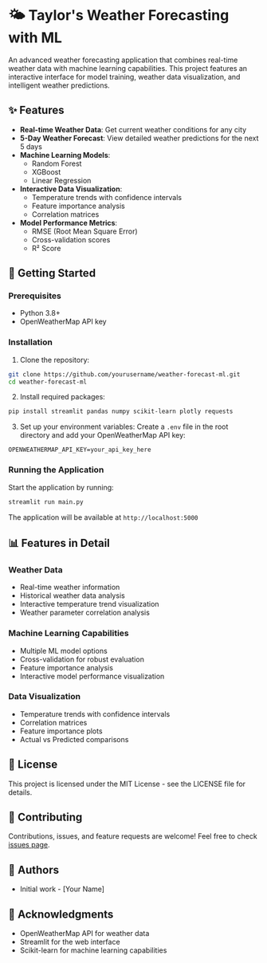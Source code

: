 # 🌤️ Taylor's Weather Forecasting with ML

An advanced weather forecasting application that combines real-time weather data with machine learning capabilities. This project features an interactive interface for model training, weather data visualization, and intelligent weather predictions.

## ✨ Features

- **Real-time Weather Data**: Get current weather conditions for any city
- **5-Day Weather Forecast**: View detailed weather predictions for the next 5 days
- **Machine Learning Models**:
  - Random Forest
  - XGBoost
  - Linear Regression
- **Interactive Data Visualization**:
  - Temperature trends with confidence intervals
  - Feature importance analysis
  - Correlation matrices
- **Model Performance Metrics**:
  - RMSE (Root Mean Square Error)
  - Cross-validation scores
  - R² Score

## 🚀 Getting Started

### Prerequisites

- Python 3.8+
- OpenWeatherMap API key

### Installation

1. Clone the repository:
```bash
git clone https://github.com/yourusername/weather-forecast-ml.git
cd weather-forecast-ml
```

2. Install required packages:
```bash
pip install streamlit pandas numpy scikit-learn plotly requests
```

3. Set up your environment variables:
Create a `.env` file in the root directory and add your OpenWeatherMap API key:
```
OPENWEATHERMAP_API_KEY=your_api_key_here
```

### Running the Application

Start the application by running:
```bash
streamlit run main.py
```

The application will be available at `http://localhost:5000`

## 📊 Features in Detail

### Weather Data
- Real-time weather information
- Historical weather data analysis
- Interactive temperature trend visualization
- Weather parameter correlation analysis

### Machine Learning Capabilities
- Multiple ML model options
- Cross-validation for robust evaluation
- Feature importance analysis
- Interactive model performance visualization

### Data Visualization
- Temperature trends with confidence intervals
- Correlation matrices
- Feature importance plots
- Actual vs Predicted comparisons

## 📝 License

This project is licensed under the MIT License - see the LICENSE file for details.

## 🤝 Contributing

Contributions, issues, and feature requests are welcome! Feel free to check [issues page](https://github.com/yourusername/weather-forecast-ml/issues).

## 👥 Authors

- Initial work - [Your Name]

## 🙏 Acknowledgments

- OpenWeatherMap API for weather data
- Streamlit for the web interface
- Scikit-learn for machine learning capabilities
